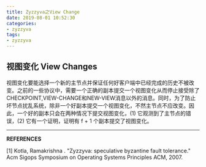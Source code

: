 ```yaml
---
title: Zyzzyva之View Change
date: 2019-08-01 10:52:30
categories:
- zyzzyva
tags: 
- zyzzyva
---
```


## 视图变化 View Changes
视图变化要能选择一个新的主节点并保证任何好客户端中已经完成的历史不被改变。之前的一些协议中，需要一个正确的副本提交一个视图变化从而停止接受除了CHECKPOINT,VIEW-CHANGE和NEW-VIEW消息以外的消息。同时，为了防止坏节点扰乱系统，除非一个好副本提交一个视图变化，不然主节点不应改变。因此，一个好的副本只会在两种情况下提交视图变化，(1) 它观测到了主节点的错误，(2) 它有一个证明，证明有 f + 1 个副本提交了视图变化。




---
**REFERENCES**

[1] Kotla, Ramakrishna . "Zyzzyva: speculative byzantine fault tolerance." Acm Sigops Symposium on Operating Systems Principles ACM, 2007.
